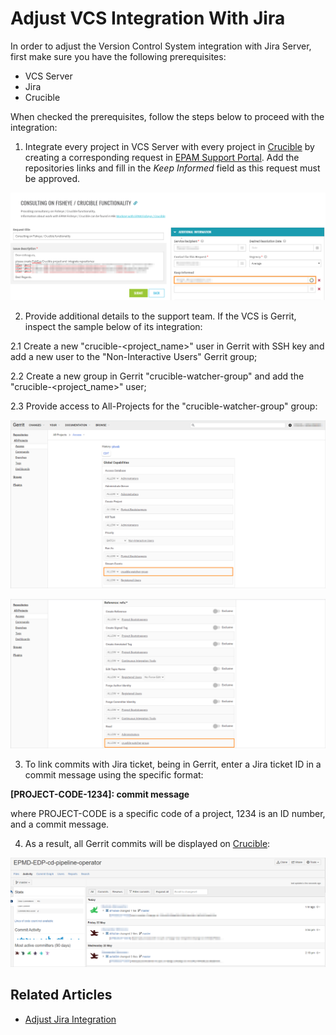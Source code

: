 # Adjust VCS Integration With Jira

In order to adjust the Version Control System integration with Jira Server, first make sure you have the following prerequisites:

* VCS Server
* Jira
* Crucible

When checked the prerequisites, follow the steps below to proceed with the integration:

1. Integrate every project in VCS Server with every project in [Crucible](https://crucible.epam.com/) by creating a corresponding request in [EPAM Support Portal](https://support.epam.com/esp/ess.do?orderitem=caConsultancyinFisheyeCruciblefunctionality).
Add the repositories links and fill in the *Keep Informed* field as this request must be approved.

  ![request_example](../assets/operator-guide/crucible_integration_request_1.png "request_example")

2. Provide additional details to the support team. If the VCS is Gerrit, inspect the sample below of its integration:

  2.1 Create a new "crucible-<project_name>" user in Gerrit with SSH key and add a new user to the "Non-Interactive Users" Gerrit group;

  2.2 Create a new group in Gerrit "crucible-watcher-group" and add the "crucible-<project_name>" user;

  2.3 Provide access to All-Projects for the "crucible-watcher-group" group:

  ![gerrit_config](../assets/operator-guide/gerrit_access_crucible_1.png "gerrit_config")

  ![gerrit_config](../assets/operator-guide/gerrit_access_crucible_2.png "gerrit_config")

3. To link commits with Jira ticket, being in Gerrit, enter a Jira ticket ID in a commit message using the specific format:

  **[PROJECT-CODE-1234]: commit message**

  where PROJECT-CODE is a specific code of a project, 1234 is an ID number, and a commit message.

4. As a result, all Gerrit commits will be displayed on [Crucible](https://crucible.epam.com/):

  ![crucible_project](../assets/operator-guide/crucible_project_1.png "crucible_project")

## Related Articles

* [Adjust Jira Integration](jira-integration.md)
